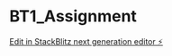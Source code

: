 # BT1_Assignment

[Edit in StackBlitz next generation editor ⚡️](https://stackblitz.com/~/github.com/sanjayxzz/BT1_Assignment)